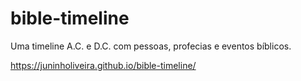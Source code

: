 # bible-timeline
 Uma timeline A.C. e D.C. com pessoas, profecias e eventos bíblicos.
 
 https://juninholiveira.github.io/bible-timeline/

